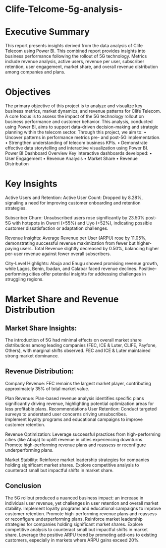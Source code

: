 # Clife-Telcome-5g-analysis-

# Executive Summary 
This report presents insights derived from the data analysis of Clife Telecom using Power BI. 
This combined report provides insights into business performance following the rollout of 5G 
technology. Metrics include revenue analysis, active users, revenue per user, subscriber 
retention, user engagement, market share, and overall revenue distribution among companies 
and plans. 

# Objectives 
The primary objective of this project is to analyze and visualize key business metrics, market 
dynamics, and revenue patterns for Clife Telecom. A core focus is to assess the impact of the 
5G technology rollout on business performance and customer behavior. This analysis, 
conducted using Power BI, aims to support data-driven decision-making and strategic planning 
within the telecom sector. 
Through this project, we aim to: 
• Uncover patterns in performance metrics pre- and post-5G implementation. 
• Strengthen understanding of telecom business KPIs. 
• Demonstrate effective data storytelling and interactive visualization using Power BI. 
Power BI Dashboard Overview 
Key interactive dashboards developed: 
• User Engagement 
• Revenue Analysis 
• Market Share 
• Revenue Distribution 

# Key Insights 
Active Users and Retention: 
Active User Count: Dropped by 8.28%, signaling a need for improving customer onboarding 
and retention strategies. 

Subscriber Churn: Unsubscribed users rose significantly by 23.50% post-5G with hotspots 
in Owerri (+55%) and Uyo (+52%), indicating possible customer dissatisfaction or adaptation 
challenges.  

Revenue Insights: Average Revenue per User (ARPU) rose by 11.05%, demonstrating 
successful revenue maximization from fewer but higher-paying users. Total Revenue slightly 
decreased by 0.50%, balancing higher per-user revenue against fewer overall subscribers. 

City-Level Highlights: Abuja and Enugu showed promising revenue growth, while Lagos, 
Benin, Ibadan, and Calabar faced revenue declines. Positive-performing cities offer potential 
insights for addressing challenges in struggling regions. 


# Market Share and Revenue Distribution 

## Market Share Insights: 
The introduction of 5G had minimal effects on overall market share distributions among 
leading companies (FEC, ICE & Luter, CLIFE, Payfone, Others), with marginal shifts 
observed. FEC and ICE & Luter maintained strong market dominance. 

## Revenue Distribution: 
Company Revenue: FEC remains the largest market player, contributing approximately 35% 
of total market value. 

Plan Revenue: Plan-based revenue analysis identifies specific plans significantly driving 
revenue, highlighting potential optimization areas for less profitable plans. 
Recommendations 
User Retention: Conduct targeted surveys to understand user concerns driving unsubscribes.  
Implement loyalty programs and educational campaigns to improve customer retention. 

Revenue Optimization: Leverage successful practices from high-performing cities (like 
Abuja) to uplift revenue in cities experiencing downturns. Promote high-performing revenue 
plans and reassess or reconfigure underperforming plans. 

Market Stability: Reinforce market leadership strategies for companies holding significant 
market shares. Explore competitive analysis to counteract small but impactful shifts in market 
share. 

## Conclusion 
The 5G rollout produced a nuanced business impact: an increase in individual user revenue, 
yet challenges in user retention and overall market stability. Implement loyalty programs and 
educational campaigns to improve customer retention. Promote high-performing revenue plans 
and reassess or reconfigure underperforming plans. Reinforce market leadership strategies for 
companies holding significant market shares. Explore competitive analysis to counteract small 
but impactful shifts in market share. Leverage the positive ARPU trend by promoting add-ons 
to existing customers, especially in markets where ARPU gains exceed 20%. 
